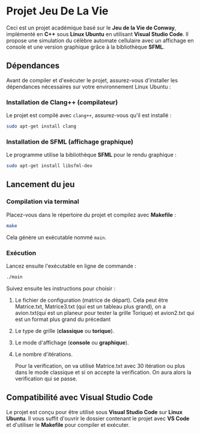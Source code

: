 # Projet Jeu De La Vie

Ceci est un projet académique basé sur le **Jeu de la Vie de Conway**, implémenté en **C++** sous **Linux Ubuntu** en utilisant **Visual Studio Code**. Il propose une simulation du célèbre automate cellulaire avec un affichage en console et une version graphique grâce à la bibliothèque **SFML**.

## Dépendances
Avant de compiler et d'exécuter le projet, assurez-vous d'installer les dépendances nécessaires sur votre environnement Linux Ubuntu :

### Installation de Clang++ (compilateur)
Le projet est compilé avec `clang++`, assurez-vous qu'il est installé :
```bash
sudo apt-get install clang
```

### Installation de SFML (affichage graphique)
Le programme utilise la bibliothèque **SFML** pour le rendu graphique :
```bash
sudo apt-get install libsfml-dev
```

## Lancement du jeu
### Compilation via terminal
Placez-vous dans le répertoire du projet et compilez avec **Makefile** :
```bash
make
```
Cela génère un exécutable nommé `main`.

### Exécution
Lancez ensuite l'exécutable en ligne de commande :
```bash
./main
```
Suivez ensuite les instructions pour choisir :
1. Le fichier de configuration (matrice de départ). Cela peut être Matrice.txt, Matrice3.txt (qui est un tableau plus grand), on a avion.txt(qui est un planeur pour tester la grille Torique) et avion2.txt qui est un format plus grand du précedant
2. Le type de grille (**classique** ou **torique**).
3. Le mode d'affichage (**console** ou **graphique**).
4. Le nombre d'itérations.

   Pour la verification, on va utilisé Matrice.txt avec 30 itération ou plus dans le mode classique et si on accepte la verification. On aura alors la verification qui se passe.

## Compatibilité avec Visual Studio Code
Le projet est conçu pour être utilisé sous **Visual Studio Code** sur **Linux Ubuntu**. Il vous suffit d'ouvrir le dossier contenant le projet avec **VS Code** et d'utiliser le **Makefile** pour compiler et exécuter.

